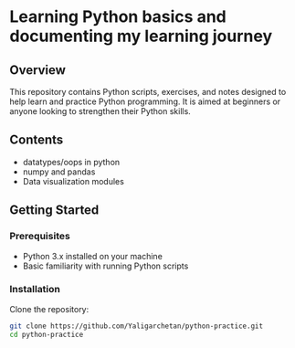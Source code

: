 # Learning Python basics and documenting my learning journey

## Overview
This repository contains Python scripts, exercises, and notes designed to help learn and practice Python programming. It is aimed at beginners or anyone looking to strengthen their Python skills.

## Contents
- datatypes/oops in python
- numpy and pandas
- Data visualization modules

## Getting Started

### Prerequisites
- Python 3.x installed on your machine
- Basic familiarity with running Python scripts

### Installation
Clone the repository:
```bash
git clone https://github.com/Yaligarchetan/python-practice.git
cd python-practice

